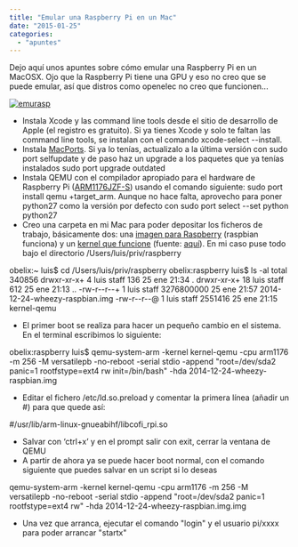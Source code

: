 ```yaml
---
title: "Emular una Raspberry Pi en un Mac"
date: "2015-01-25"
categories: 
  - "apuntes"
---
```


Dejo aquí unos apuntes sobre cómo emular una Raspberry Pi en un MacOSX. Ojo que la Raspberry Pi tiene una GPU y eso no creo que se puede emular, así que distros como openelec no creo que funcionen...

[![emurasp](https://www.luispa.com/wp-content/uploads/2015/01/emurasp.png)](https://www.luispa.com/wp-content/uploads/2015/01/emurasp.png)

- Instala Xcode y las command line tools desde el sitio de desarrollo de Apple (el registro es gratuito). Si ya tienes Xcode y solo te faltan las command line tools, se instalan con el comando xcode-select --install.
- Instala [MacPorts](https://www.macports.org/). Si ya lo tenías, actualizalo a la última versión con sudo port selfupdate y de paso haz un upgrade a los paquetes que ya tenías instalados sudo port upgrade outdated
- Instala QEMU con el compilador apropiado para el hardware de Raspberry Pi ([ARM1176JZF-S](http://infocenter.arm.com/help/topic/com.arm.doc.ddi0301h/DDI0301H_arm1176jzfs_r0p7_trm.pdf)) usando el comando siguiente: sudo port install qemu +target\_arm. Aunque no hace falta, aprovecho para poner python27 como la versión por defecto con sudo port select --set python python27
- Creo una carpeta en mi Mac para poder depositar los ficheros de trabajo, básicamente dos: una [imagen para Raspberry](http://www.raspberrypi.org/downloads/) (raspbian funciona) y un [kernel que funcione](http://xecdesign.com/downloads/linux-qemu/kernel-qemu) (fuente: [aquí](http://xecdesign.com/qemu-emulating-raspberry-pi-the-easy-way/)). En mi caso puse todo bajo el directorio /Users/luis/priv/raspberry

obelix:~ luis$ cd /Users/luis/priv/raspberry
obelix:raspberry luis$ ls -al
total 340856
drwxr-xr-x+  4 luis  staff         136 25 ene 21:34 .
drwxr-xr-x+ 18 luis  staff         612 25 ene 21:13 ..
-rw-r--r--+  1 luis  staff  3276800000 25 ene 21:57 2014-12-24-wheezy-raspbian.img
-rw-r--r--@  1 luis  staff     2551416 25 ene 21:15 kernel-qemu

- El primer boot se realiza para hacer un pequeño cambio en el sistema. En el terminal escribimos lo siguiente:

 

obelix:raspberry luis$ qemu-system-arm -kernel kernel-qemu -cpu arm1176 -m 256 -M versatilepb -no-reboot -serial stdio -append "root=/dev/sda2 panic=1 rootfstype=ext4 rw init=/bin/bash" -hda 2014-12-24-wheezy-raspbian.img

- Editar el fichero /etc/ld.so.preload y comentar la primera línea (añadir un #) para que quede así:

#/usr/lib/arm-linux-gnueabihf/libcofi\_rpi.so

- Salvar con ‘ctrl+x’ y en el prompt salir con exit, cerrar la ventana de QEMU
- A partir de ahora ya se puede hacer boot normal, con el comando siguiente que puedes salvar en un script si lo deseas

 

qemu-system-arm -kernel kernel-qemu -cpu arm1176 -m 256 -M versatilepb -no-reboot -serial stdio -append "root=/dev/sda2 panic=1 rootfstype=ext4 rw" -hda 2014-12-24-wheezy-raspbian.img.img

- Una vez que arranca, ejecutar el comando "login" y el usuario pi/xxxx para poder arrancar "startx"
